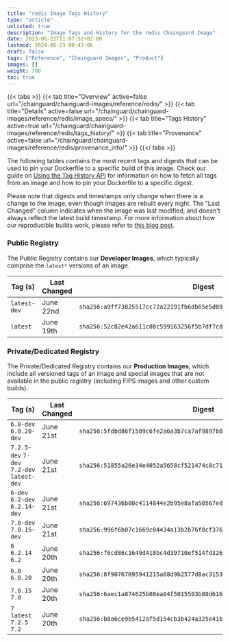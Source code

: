 ```yaml
---
title: "redis Image Tags History"
type: "article"
unlisted: true
description: "Image Tags and History for the redis Chainguard Image"
date: 2023-06-22T11:07:52+02:00
lastmod: 2024-06-23 00:43:06
draft: false
tags: ["Reference", "Chainguard Images", "Product"]
images: []
weight: 700
toc: true
---
```


{{< tabs >}}
{{< tab title="Overview" active=false url="/chainguard/chainguard-images/reference/redis/" >}}
{{< tab title="Details" active=false url="/chainguard/chainguard-images/reference/redis/image_specs/" >}}
{{< tab title="Tags History" active=true url="/chainguard/chainguard-images/reference/redis/tags_history/" >}}
{{< tab title="Provenance" active=false url="/chainguard/chainguard-images/reference/redis/provenance_info/" >}}
{{</ tabs >}}

The following tables contains the most recent tags and digests that can be used to pin your Dockerfile to a specific build of this image. Check our guide on [Using the Tag History API](/chainguard/chainguard-images/using-the-tag-history-api/) for information on how to fetch all tags from an image and how to pin your Dockerfile to a specific digest.

Please note that digests and timestamps only change when there is a change to the image, even though images are rebuilt every night. The "Last Changed" column indicates when the image was last modified, and doesn't always reflect the latest build timestamp. For more information about how our reproducible builds work, please refer to [this blog post](https://www.chainguard.dev/unchained/reproducing-chainguards-reproducible-image-builds).

### Public Registry
The Public Registry contains our **Developer Images**, which typically comprise the `latest*` versions of an image.

| Tag (s)       | Last Changed | Digest                                                                    |
|---------------|--------------|---------------------------------------------------------------------------|
|  `latest-dev` | June 22nd    | `sha256:a9ff73825517cc72a22191fb6db65e5d89d4536c927b1e325874554fe2370811` |
|  `latest`     | June 19th    | `sha256:52c82e42a611c08c599163256f5b7df7cd65aab7f65015c2aa35120f21573b34` |


### Private/Dedicated Registry
The Private/Dedicated Registry contains our **Production Images**, which include all versioned tags of an image and special images that are not available in the public registry (including FIPS images and other custom builds).

| Tag (s)                                     | Last Changed | Digest                                                                    |
|---------------------------------------------|--------------|---------------------------------------------------------------------------|
|  `6.0-dev` `6.0.20-dev`                     | June 21st    | `sha256:5fdbd86f1509c6fe2a6a3b7ca7af9897b02c1929ffcc2f86fe6cc0d0820ce6e8` |
|  `7.2.5-dev` `7-dev` `7.2-dev` `latest-dev` | June 21st    | `sha256:51855a26e34e4052a5658cf521474c8c71dceff9ed7f86b868798b409ab28ef7` |
|  `6-dev` `6.2-dev` `6.2.14-dev`             | June 21st    | `sha256:697436b00c4114844e2b95e8afa50567ed821cd199122164753e80336d2aee5a` |
|  `7.0-dev` `7.0.15-dev`                     | June 21st    | `sha256:996f6b07c1669c04434a13b2b76f8cf3762508b5f59596a163000bfdae386583` |
|  `6` `6.2.14` `6.2`                         | June 20th    | `sha256:f6cd86c1649d418bc4d39710ef514fd3268d14384b667c859b7c7ac7d219102a` |
|  `6.0` `6.0.20`                             | June 20th    | `sha256:8f90767095941215a68d9b2577d8ac315302dc718a1f2456c791fe5fd42934ee` |
|  `7.0.15` `7.0`                             | June 20th    | `sha256:6aec1a874625b08ea04f5015503b80d61653545e6d5a6d2481197d5c4bcca466` |
|  `7` `latest` `7.2.5` `7.2`                 | June 20th    | `sha256:b8a6ce9b5412af5d154cb3b424a325e41ba373c187d8a0ec6b70dfbab7954faa` |

